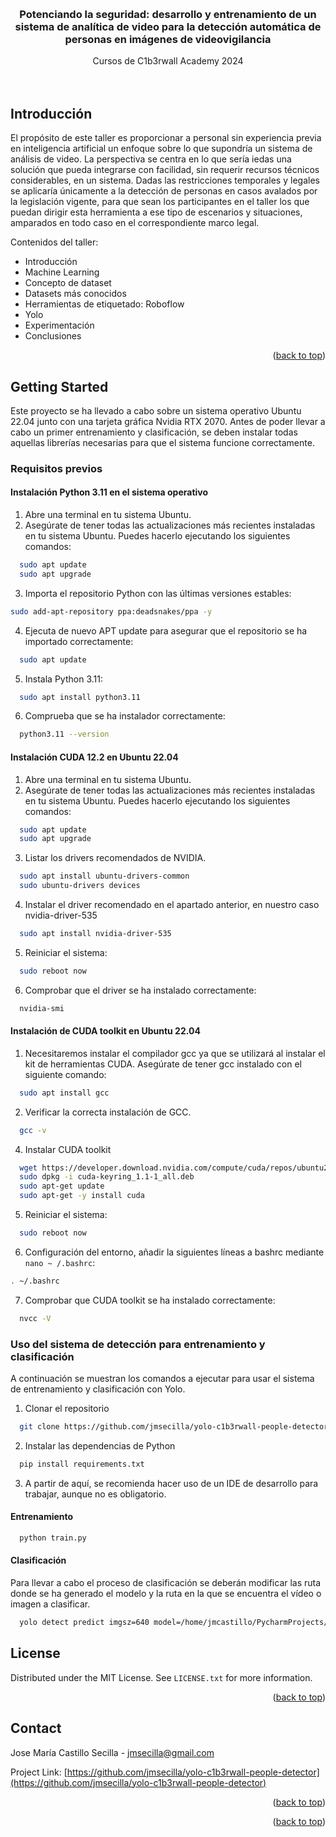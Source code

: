<a name="readme-top"></a>

<!-- PROJECT LOGO -->
<br />
<div align="center">

  <h3 align="center">Potenciando la seguridad: desarrollo y entrenamiento de un sistema de analítica de video para la detección automática de personas en imágenes de videovigilancia</h3>

  <p align="center">
    Cursos de C1b3rwall Academy 2024
    <br />
    <br />
    <br />

  </p>
</div>

<!-- ABOUT THE PROJECT -->
## Introducción

El propósito de este taller es proporcionar a personal sin experiencia previa en inteligencia artificial un enfoque sobre lo que supondría un sistema de análisis de video. La perspectiva se centra en lo que sería iedas
una solución que pueda integrarse con facilidad, sin requerir recursos técnicos considerables, en un sistema. Dadas las restricciones temporales y legales se aplicaría únicamente a la detección de personas en casos
avalados por la legislación vigente, para que sean los participantes en el taller los que puedan dirigir esta herramienta a ese tipo de escenarios y situaciones, amparados en todo caso en el correspondiente marco legal.

Contenidos del taller:
* Introducción
* Machine Learning
* Concepto de dataset
* Datasets más conocidos
* Herramientas de etiquetado: Roboflow
* Yolo
* Experimentación
* Conclusiones


<p align="right">(<a href="#readme-top">back to top</a>)</p>


<!-- GETTING STARTED -->
## Getting Started

Este proyecto se ha llevado a cabo sobre un sistema operativo Ubuntu 22.04 junto con una tarjeta gráfica Nvidia RTX 2070. Antes de poder llevar a cabo un primer entrenamiento
y clasificación, se deben instalar todas aquellas librerías necesarias para que el sistema funcione correctamente.

### Requisitos previos

#### Instalación Python 3.11 en el sistema operativo

1. Abre una terminal en tu sistema Ubuntu.
2. Asegúrate de tener todas las actualizaciones más recientes instaladas en tu sistema Ubuntu. Puedes hacerlo ejecutando los siguientes comandos:
  ```sh
    sudo apt update
    sudo apt upgrade
  ```
3. Importa el repositorio Python con las últimas versiones estables:
  ```sh
  sudo add-apt-repository ppa:deadsnakes/ppa -y
  ```
4. Ejecuta de nuevo APT update para asegurar que el repositorio se ha importado correctamente:
  ```sh
    sudo apt update
  ```
5. Instala Python 3.11:
  ```sh
    sudo apt install python3.11
  ```
6. Comprueba que se ha instalador correctamente:
  ```sh
    python3.11 --version
  ```

#### Instalación CUDA 12.2 en Ubuntu 22.04

1. Abre una terminal en tu sistema Ubuntu.
2. Asegúrate de tener todas las actualizaciones más recientes instaladas en tu sistema Ubuntu. Puedes hacerlo ejecutando los siguientes comandos:
  ```sh
    sudo apt update
    sudo apt upgrade
  ```
3. Listar los drivers recomendados de NVIDIA.
  ```sh
    sudo apt install ubuntu-drivers-common
    sudo ubuntu-drivers devices
  ```
4. Instalar el driver recomendado en el apartado anterior, en nuestro caso nvidia-driver-535
  ```sh
    sudo apt install nvidia-driver-535
  ```
5. Reiniciar el sistema:
  ```sh
    sudo reboot now
  ```
6. Comprobar que el driver se ha instalado correctamente:
  ```sh
    nvidia-smi
  ```

#### Instalación de CUDA toolkit en Ubuntu 22.04
1. Necesitaremos instalar el compilador gcc ya que se utilizará al instalar el kit de herramientas CUDA. Asegúrate de tener gcc instalado con el siguiente comando:
  ```sh
    sudo apt install gcc
  ```
2. Verificar la correcta instalación de GCC.
  ```sh
    gcc -v
  ```
4. Instalar CUDA toolkit
  ```sh
    wget https://developer.download.nvidia.com/compute/cuda/repos/ubuntu2204/x86_64/cuda-keyring_1.1-1_all.deb
    sudo dpkg -i cuda-keyring_1.1-1_all.deb
    sudo apt-get update
    sudo apt-get -y install cuda
  ```
5. Reiniciar el sistema:
  ```sh
    sudo reboot now
  ```
6. Configuración del entorno, añadir la siguientes líneas a bashrc mediante `nano ~ /.bashrc`:
  ```sh
  . ~/.bashrc
  ```
7. Comprobar que CUDA toolkit se ha instalado correctamente:
  ```sh
    nvcc -V
  ```

### Uso del sistema de detección para entrenamiento y clasificación

A continuación se muestran los comandos a ejecutar para usar el sistema de entrenamiento y clasificación con Yolo.

1. Clonar el repositorio
```sh
  git clone https://github.com/jmsecilla/yolo-c1b3rwall-people-detector.git
```
2. Instalar las dependencias de Python
```sh
  pip install requirements.txt
```
3. A partir de aquí, se recomienda hacer uso de un IDE de desarrollo para trabajar, aunque no es obligatorio.

#### Entrenamiento
```sh
  python train.py
```
#### Clasificación
Para llevar a cabo el proceso de clasificación se deberán modificar las ruta donde se ha generado el modelo y la ruta
en la que se encuentra el vídeo o imagen a clasificar.

```sh
  yolo detect predict imgsz=640 model=/home/jmcastillo/PycharmProjects/peopleDetector/src/runs/detect/train5/weights/best.pt source=/home/jmcastillo/Downloads/gun_chile.mp4 show=True
```

<!-- LICENSE -->
## License

Distributed under the MIT License. See `LICENSE.txt` for more information.

<p align="right">(<a href="#readme-top">back to top</a>)</p>



<!-- CONTACT -->
## Contact

Jose María Castillo Secilla - jmsecilla@gmail.com

Project Link: [https://github.com/jmsecilla/yolo-c1b3rwall-people-detector](https://github.com/jmsecilla/yolo-c1b3rwall-people-detector)

<p align="right">(<a href="#readme-top">back to top</a>)</p>



<!-- ACKNOWLEDGMENTS -->
<!-- ## Acknowledgments -->



<p align="right">(<a href="#readme-top">back to top</a>)</p>


